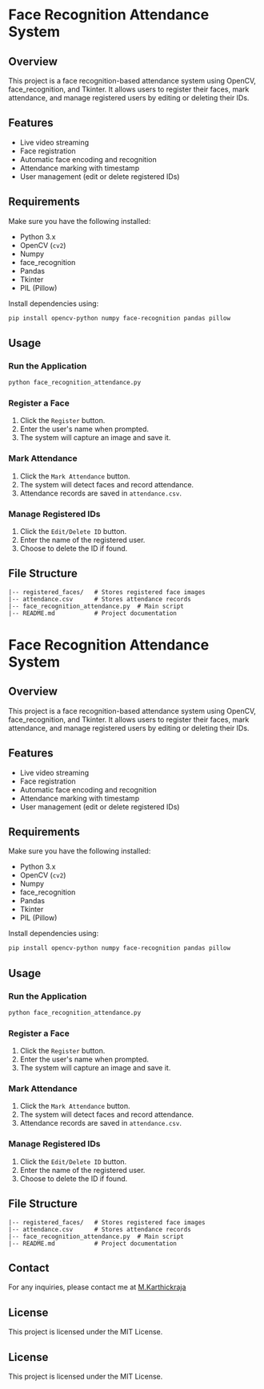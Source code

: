 # Face Recognition Attendance System

## Overview
This project is a face recognition-based attendance system using OpenCV, face_recognition, and Tkinter. It allows users to register their faces, mark attendance, and manage registered users by editing or deleting their IDs.

## Features
- Live video streaming
- Face registration
- Automatic face encoding and recognition
- Attendance marking with timestamp
- User management (edit or delete registered IDs)

## Requirements
Make sure you have the following installed:

- Python 3.x
- OpenCV (`cv2`)
- Numpy
- face_recognition
- Pandas
- Tkinter
- PIL (Pillow)

Install dependencies using:
```bash
pip install opencv-python numpy face-recognition pandas pillow
```

## Usage

### Run the Application
```bash
python face_recognition_attendance.py
```

### Register a Face
1. Click the `Register` button.
2. Enter the user's name when prompted.
3. The system will capture an image and save it.

### Mark Attendance
1. Click the `Mark Attendance` button.
2. The system will detect faces and record attendance.
3. Attendance records are saved in `attendance.csv`.

### Manage Registered IDs
1. Click the `Edit/Delete ID` button.
2. Enter the name of the registered user.
3. Choose to delete the ID if found.

## File Structure
```
|-- registered_faces/   # Stores registered face images
|-- attendance.csv      # Stores attendance records
|-- face_recognition_attendance.py  # Main script
|-- README.md           # Project documentation
```
# Face Recognition Attendance System

## Overview
This project is a face recognition-based attendance system using OpenCV, face_recognition, and Tkinter. It allows users to register their faces, mark attendance, and manage registered users by editing or deleting their IDs.

## Features
- Live video streaming
- Face registration
- Automatic face encoding and recognition
- Attendance marking with timestamp
- User management (edit or delete registered IDs)

## Requirements
Make sure you have the following installed:

- Python 3.x
- OpenCV (`cv2`)
- Numpy
- face_recognition
- Pandas
- Tkinter
- PIL (Pillow)

Install dependencies using:
```bash
pip install opencv-python numpy face-recognition pandas pillow
```

## Usage

### Run the Application
```bash
python face_recognition_attendance.py
```

### Register a Face
1. Click the `Register` button.
2. Enter the user's name when prompted.
3. The system will capture an image and save it.

### Mark Attendance
1. Click the `Mark Attendance` button.
2. The system will detect faces and record attendance.
3. Attendance records are saved in `attendance.csv`.

### Manage Registered IDs
1. Click the `Edit/Delete ID` button.
2. Enter the name of the registered user.
3. Choose to delete the ID if found.

## File Structure
```
|-- registered_faces/   # Stores registered face images
|-- attendance.csv      # Stores attendance records
|-- face_recognition_attendance.py  # Main script
|-- README.md           # Project documentation
```

## Contact

For any inquiries, please contact me at [M.Karthickraja](https://github.com/karthickrajathedevelope)

## License
This project is licensed under the MIT License.



## License
This project is licensed under the MIT License.

